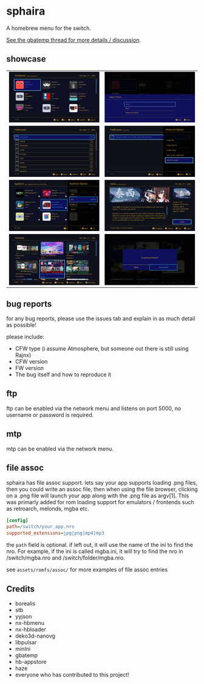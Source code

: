 # sphaira

A homebrew menu for the switch.

[See the gbatemp thread for more details / discussion](https://gbatemp.net/threads/sphaira-hbmenu-replacement.664523/).

## showcase

|                          |                          |
:-------------------------:|:-------------------------:
![Img](assets/screenshots/2024121522512100-879193CD6A8B96CD00931A628B1187CB.jpg) | ![Img](assets/screenshots/2024121522514300-879193CD6A8B96CD00931A628B1187CB.jpg)
![Img](assets/screenshots/2024121522513300-879193CD6A8B96CD00931A628B1187CB.jpg) | ![Img](assets/screenshots/2024121523084100-879193CD6A8B96CD00931A628B1187CB.jpg)
![Img](assets/screenshots/2024121522505300-879193CD6A8B96CD00931A628B1187CB.jpg) | ![Img](assets/screenshots/2024121522502300-879193CD6A8B96CD00931A628B1187CB.jpg)
![Img](assets/screenshots/2024121523033200-879193CD6A8B96CD00931A628B1187CB.jpg) | ![Img](assets/screenshots/2024121523070300-879193CD6A8B96CD00931A628B1187CB.jpg)

## bug reports

for any bug reports, please use the issues tab and explain in as much detail as possible!

please include:

- CFW type (i assume Atmosphere, but someone out there is still using Rajnx)
- CFW version
- FW version
- The bug itself and how to reproduce it

## ftp

ftp can be enabled via the network menu and listens on port 5000, no username or password is required.

## mtp

mtp can be enabled via the network menu.

## file assoc

sphaira has file assoc support. lets say your app supports loading .png files, then you could write an assoc file, then when using the file browser, clicking on a .png file will launch your app along with the .png file as argv[1]. This was primarly added for rom loading support for emulators / frontends such as retroarch, melonds, mgba etc.

```ini
[config]
path=/switch/your_app.nro
supported_extensions=jpg|png|mp4|mp3
```

the `path` field is optional. if left out, it will use the name of the ini to find the nro. For example, if the ini is called mgba.ini, it will try to find the nro in /switch/mgba.nro and /switch/folder/mgba.nro.

see `assets/romfs/assoc/` for more examples of file assoc entries

## Credits

- borealis
- stb
- yyjson
- nx-hbmenu
- nx-hbloader
- deko3d-nanovg
- libpulsar
- minIni
- gbatemp
- hb-appstore
- haze
- everyone who has contributed to this project!
